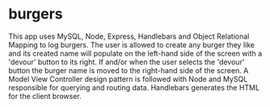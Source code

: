 # burgers
This app uses MySQL, Node, Express, Handlebars and Object Relational Mapping to log burgers.  The user is allowed to create any burger they like and its created name will populate on the left-hand side of the screen with a 'devour' button to its right.  If and/or when the user selects the 'devour' button the burger name is moved to the right-hand side of the screen.  A Model View Controller design pattern is followed with Node and MySQL responsible for querying and routing data. Handlebars generates the HTML for the client browser.
